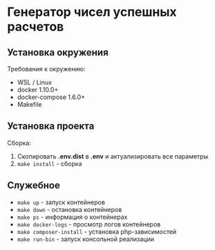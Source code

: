 Генератор чисел успешных расчетов
============================

## Установка окружения

Требования к окружению:

* WSL / Linux
* docker 1.10.0+
* docker-compose 1.6.0+
* Makefile

## Установка проекта

Сборка:

1. Скопировать **.env.dist** в **.env** и актуализировать все параметры
1. `make install` - сборка

## Служебное

- `make up` - запуск контейнеров
- `make down` - остановка контейнеров
- `make ps` - информация о контейнерах
- `make docker-logs` - просмотр логов контейнеров
- `make composer-install` - установка php-зависимостей
- `make run-bin` - запуск консольной реализации